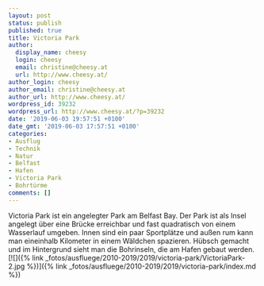 ```yaml
---
layout: post
status: publish
published: true
title: Victoria Park
author:
  display_name: cheesy
  login: cheesy
  email: christine@cheesy.at
  url: http://www.cheesy.at/
author_login: cheesy
author_email: christine@cheesy.at
author_url: http://www.cheesy.at/
wordpress_id: 39232
wordpress_url: http://www.cheesy.at/?p=39232
date: '2019-06-03 19:57:51 +0100'
date_gmt: '2019-06-03 17:57:51 +0100'
categories:
- Ausflug
- Technik
- Natur
- Belfast
- Hafen
- Victoria Park
- Bohrtürme
comments: []
---
```

Victoria Park ist ein angelegter Park am Belfast Bay. Der Park ist als Insel angelegt über eine Brücke erreichbar und fast quadratisch von einem Wasserlauf umgeben. Innen sind ein paar Sportplätze und außen rum kann man eineinhalb Kilometer in einem Wäldchen spazieren. Hübsch gemacht und im Hintergrund sieht man die Bohrinseln, die am Hafen gebaut werden.
[![]({% link _fotos/ausfluege/2010-2019/2019/victoria-park/VictoriaPark-2.jpg %})]({% link _fotos/ausfluege/2010-2019/2019/victoria-park/index.md %})

